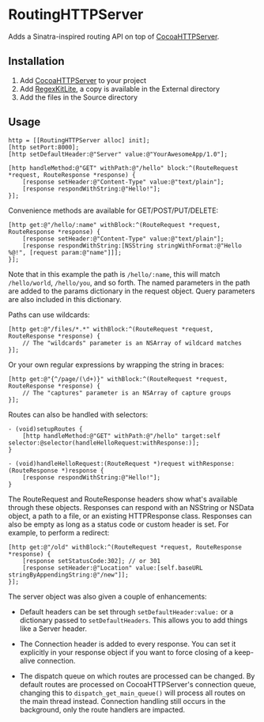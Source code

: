 # RoutingHTTPServer

Adds a Sinatra-inspired routing API on top of [CocoaHTTPServer](http://code.google.com/p/cocoahttpserver/).

## Installation

 1. Add [CocoaHTTPServer](http://code.google.com/p/cocoahttpserver/) to your project
 2. Add [RegexKitLite](http://regexkit.sourceforge.net/RegexKitLite/), a copy is available in the External directory
 3. Add the files in the Source directory

## Usage

    http = [[RoutingHTTPServer alloc] init];
    [http setPort:8000];
    [http setDefaultHeader:@"Server" value:@"YourAwesomeApp/1.0"];

    [http handleMethod:@"GET" withPath:@"/hello" block:^(RouteRequest *request, RouteResponse *response) {
        [response setHeader:@"Content-Type" value:@"text/plain"];
        [response respondWithString:@"Hello!"];
    }];

Convenience methods are available for GET/POST/PUT/DELETE:

    [http get:@"/hello/:name" withBlock:^(RouteRequest *request, RouteResponse *response) {
        [response setHeader:@"Content-Type" value:@"text/plain"];
        [response respondWithString:[NSString stringWithFormat:@"Hello %@!", [request param:@"name"]]];
    }];

Note that in this example the path is `/hello/:name`, this will match `/hello/world`, `/hello/you`, and so forth. The named parameters in the path are added to the params dictionary in the request object. Query parameters are also included in this dictionary.

Paths can use wildcards:

    [http get:@"/files/*.*" withBlock:^(RouteRequest *request, RouteResponse *response) {
        // The "wildcards" parameter is an NSArray of wildcard matches
    }];

Or your own regular expressions by wrapping the string in braces:

    [http get:@"{^/page/(\d+)}" withBlock:^(RouteRequest *request, RouteResponse *response) {
        // The "captures" parameter is an NSArray of capture groups
    }];

Routes can also be handled with selectors:

    - (void)setupRoutes {
        [http handleMethod:@"GET" withPath:@"/hello" target:self selector:@selector(handleHelloRequest:withResponse:)];
    }

    - (void)handleHelloRequest:(RouteRequest *)request withResponse:(RouteResponse *)response {
        [response respondWithString:@"Hello!"];
    }

The RouteRequest and RouteResponse headers show what's available through these objects. Responses can respond with an NSString or NSData object, a path to a file, or an existing HTTPResponse class. Responses can also be empty as long as a status code or custom header is set. For example, to perform a redirect:

    [http get:@"/old" withBlock:^(RouteRequest *request, RouteResponse *response) {
        [response setStatusCode:302]; // or 301
        [response setHeader:@"Location" value:[self.baseURL stringByAppendingString:@"/new"]];
    }];

The server object was also given a couple of enhancements:

 * Default headers can be set through `setDefaultHeader:value:` or a dictionary passed to `setDefaultHeaders`. This allows you to add things like a Server header.

 * The Connection header is added to every response. You can set it explicitly in your response object if you want to force closing of a keep-alive connection.

 * The dispatch queue on which routes are processed can be changed. By default routes are processed on CocoaHTTPServer's connection queue, changing this to `dispatch_get_main_queue()` will process all routes on the main thread instead. Connection handling still occurs in the background, only the route handlers are impacted.
